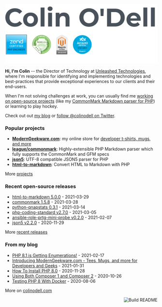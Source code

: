 ![](https://raw.githubusercontent.com/colinodell/colinodell/main/header.png)

**Hi, I'm Colin** -- the Director of Technology at [Unleashed Technologies](https://www.unleashed-technologies.com/), where I'm responsible for identifying and implementing technologies and best-practices that provide exceptional experiences to our clients and their end-users.

When I'm not solving challenges at work, you can usually find me [working on open-source projects](https://www.colinodell.com/projects) (like my [CommonMark Markdown parser for PHP](https://github.com/thephpleague/commonmark#leaguecommonmark)) or learning to play hockey.

Check out out [my blog](https://www.colinodell.com/blog) or [follow @colinodell on Twitter](https://twitter.com/colinodell).

### Popular projects

* **[ModernGeekware.com](https://www.moderngeekware.com/)**: my online store for [developer t-shirts, mugs, and more](https://www.moderngeekware.com/)
* **[league/commonmark](https://commonmark.thephpleague.com/)**: Highly-extensible PHP Markdown parser which fully supports the CommonMark and GFM specs
* **[json5](https://github.com/colinodell/json5)**: UTF-8 compatible JSON5 parser for PHP
* **[html-to-markdown](https://github.com/thephpleague/html-to-markdown)**: Convert HTML to Markdown with PHP

More [projects](https://www.colinodell.com/projects)

### Recent open-source releases

<!-- recent_releases starts -->
* [html-to-markdown 5.0.0](https://github.com/thephpleague/html-to-markdown/releases/tag/5.0.0) - 2021-03-29
* [commonmark 1.5.8](https://github.com/thephpleague/commonmark/releases/tag/1.5.8) - 2021-03-28
* [python-qnapstats 0.3.1](https://github.com/colinodell/python-qnapstats/releases/tag/0.3.1) - 2021-03-14
* [php-coding-standard v2.7.0](https://github.com/unleashedtech/php-coding-standard/releases/tag/v2.7.0) - 2021-03-05
* [ansible-role-prtg-mini-probe v0.2.0](https://github.com/colinodell/ansible-role-prtg-mini-probe/releases/tag/v0.2.0) - 2021-02-07
* [json5 v2.2.0](https://github.com/colinodell/json5/releases/tag/v2.2.0) - 2020-11-29
<!-- recent_releases ends -->
More [recent releases](https://github.com/colinodell/colinodell/blob/main/releases.md)

### From my blog

<!-- blog starts -->
* [PHP 8.1 is Getting Enumerations!](https://www.colinodell.com/blog/202102/php-81-getting-enumerations) - 2021-02-17
* [Introducing ModernGeekware.com - Tees, Mugs, and more for Developers and Geeks](https://www.colinodell.com/blog/202101/introducing-moderngeekwarecom-tees-mugs-and-more-developers-and-geeks) - 2021-01-31
* [How To Install PHP 8.0](https://www.colinodell.com/blog/202011/how-install-php-80) - 2020-11-28
* [Using Both Composer 1 and Composer 2](https://www.colinodell.com/blog/202010/using-both-composer-1-and-composer-2) - 2020-10-26
* [Testing PHP 8 With Docker](https://www.colinodell.com/blog/202008/testing-php-8-with-docker) - 2020-08-06
<!-- blog ends -->
More on [colinodell.com](https://www.colinodell.com/)

<a href="https://github.com/colinodell/colinodell/actions"><img src="https://github.com/colinodell/colinodell/workflows/Build%20README/badge.svg" align="right" alt="Build README"></a>
